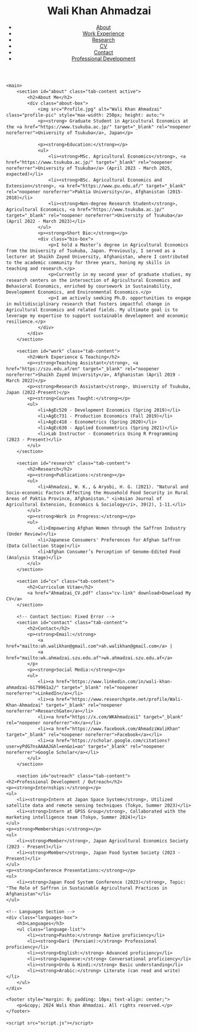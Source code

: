 <!DOCTYPE html>
<html lang="en">
<head>
    <meta charset="UTF-8">
    <meta name="viewport" content="width=device-width, initial-scale=1.0">
    <meta name="description" content="Portfolio of Wali Khan Ahmadzai, showcasing academic achievements, research in Agricultural Economics, and professional experience.">
    <meta name="keywords" content="Wali Khan Ahmadzai, Agricultural Economics, Research, Work Experience, CV, Contact Information">
    <meta name="author" content="Wali Khan Ahmadzai">
    <title>Wali Khan Ahmadzai's Portfolio</title>
    <link rel="stylesheet" href="style.css">
</head>
<body>
    <header>
        <div class="header-wrapper">
         <h1 class="portfolio-name">Wali Khan Ahmadzai</h1>
            <nav class="tabs-nav" aria-label="Main Navigation">
                <ul>
                    <li><a href="#" class="tab-link" data-tab="about" aria-current="page">About</a></li>
                    <li><a href="#" class="tab-link" data-tab="work">Work Experience</a></li>
                    <li><a href="#" class="tab-link" data-tab="research">Research</a></li>
                    <li><a href="#" class="tab-link" data-tab="cv">CV</a></li>
                    <li><a href="#" class="tab-link" data-tab="contact">Contact</a></li>
                    <li><a href="#" class="tab-link" data-tab="outreach">Professional Development</a></li>
                </ul>
            </nav>
        </div>
    </header>

    <main>
        <section id="about" class="tab-content active">
            <h2>About Me</h2>
            <div class="about-box">
                <img src="Profile.jpg" alt="Wali Khan Ahmadzai" class="profile-pic" style="max-width: 250px; height: auto;">
                <p><strong> Graduate Student in Agricultural Economics at the <a href="https://www.tsukuba.ac.jp/" target="_blank" rel="noopener noreferrer">University of Tsukuba</a>, Japan</p>

                <p><strong>Education:</strong></p>
                <ul>
                    <li><strong>MSc. Agricultural Economics</strong>, <a href="https://www.tsukuba.ac.jp/" target="_blank" rel="noopener noreferrer">University of Tsukuba</a> (April 2023 - March 2025, expected)</li>
                    <li><strong>BSc. Agricultural Economics and Extension</strong>, <a href="https://www.pu.edu.af/" target="_blank" rel="noopener noreferrer">Paktia University</a>, Afghanistan (2015-2018)</li>
                    <li><strong>Non-degree Research Student</strong>, Agricultural Economics, <a href="https://www.tsukuba.ac.jp/" target="_blank" rel="noopener noreferrer">University of Tsukuba</a> (April 2022 - March 2023)</li>
                </ul>
                <p><strong>Short Bio:</strong></p>
                <div class="bio-box">
                    <p>I hold a Master’s degree in Agricultural Economics from the University of Tsukuba, Japan. Previously, I served as a lecturer at Shaikh Zayed University, Afghanistan, where I contributed to the academic community for three years, honing my skills in teaching and research.</p>
                    <p>Currently in my second year of graduate studies, my research centers on the intersection of Agricultural Economics and Behavioral Economics, enriched by coursework in Sustainability, Development Economics, and Environmental Economics.</p>
                    <p>I am actively seeking Ph.D. opportunities to engage in multidisciplinary research that fosters impactful change in Agricultural Economics and related fields. My ultimate goal is to leverage my expertise to support sustainable development and economic resilience.</p>
                </div>
            </div>
        </section>

        <section id="work" class="tab-content">
            <h2>Work Experience & Teaching</h2>
            <p><strong>Teaching Assistant</strong>, <a href="https://szu.edu.af/en" target="_blank" rel="noopener noreferrer">Shaikh Zayed University</a>, Afghanistan (April 2019 - March 2022)</p>
            <p><strong>Research Assistant</strong>, University of Tsukuba, Japan (2022-Present)</p>
            <p><strong>Courses Taught:</strong></p>
            <ul>
                <li>AgEc520 - Development Economics (Spring 2019)</li>
                <li>AgEc731 - Production Economics (Fall 2019)</li>
                <li>AgEc418 - Econometrics (Spring 2020)</li>
                <li>AgEc630 - Applied Econometrics (Spring 2021)</li>
                <li>Lab Instructor - Econometrics Using R Programming (2023 - Present)</li>
            </ul>
        </section>

        <section id="research" class="tab-content">
            <h2>Research</h2>
            <p><strong>Publications:</strong></p>
            <ul>
                <li>Ahmadzai, W. K., & Aryobi, H. G. (2021). "Natural and Socio-economic Factors Affecting the Household Food Security in Rural Areas of Paktia Province, Afghanistan." <i>Asian Journal of Agricultural Extension, Economics & Sociology</i>, 39(2), 1-11.</li>
            </ul>
            <p><strong>Work in Progress:</strong></p>
            <ul>
                <li>Empowering Afghan Women through the Saffron Industry (Under Review)</li>
                <li>Japanese Consumers' Preferences for Afghan Saffron (Data Collection Stage)</li>
                <li>Afghan Consumer’s Perception of Genome-Edited Food (Analysis Stage)</li>
            </ul>
        </section>

        <section id="cv" class="tab-content">
            <h2>Curriculum Vitae</h2>
            <a href="Ahmadzai_CV.pdf" class="cv-link" download>Download My CV</a>
        </section>

        <!-- Contact Section: Fixed Error -->
        <section id="contact" class="tab-content">
            <h2>Contact</h2>
            <p><strong>Email:</strong> 
                <a href="mailto:ah.walikhan@gmail.com">ah.walikhan@gmail.com</a> | 
                <a href="mailto:wk.ahmadzai.szu.edu.af">wk.ahmadzai.szu.edu.af</a>
            </p>
            <p><strong>Social Media:</strong></p>
            <ul>
                <li><a href="https://www.linkedin.com/in/wali-khan-ahmadzai-b179961a2/" target="_blank" rel="noopener noreferrer">LinkedIn</a></li>
                <li><a href="https://www.researchgate.net/profile/Wali-Khan-Ahmadzai" target="_blank" rel="noopener noreferrer">ResearchGate</a></li>
                <li><a href="https://x.com/WKAhmadzai1" target="_blank" rel="noopener noreferrer">X</a></li>
                <li><a href="https://www.facebook.com/AhmadziWaliKhan" target="_blank" rel="noopener noreferrer">Facebook</a></li>
                <li><a href="https://scholar.google.com/citations?user=yPdG7nsAAAAJ&hl=en&oi=ao" target="_blank" rel="noopener noreferrer">Google Scholar</a></li>
            </ul>
        </section>

        <section id="outreach" class="tab-content">
    <h2>Professional Development / Outreach</h2>
    <p><strong>Internships:</strong></p>
    <ul>
        <li><strong>Intern at Japan Space System</strong>, Utilized satellite data and remote sensing techniques (Tokyo, Summer 2023)</li>
        <li><strong>Intern at GPSS Group</strong>, Collaborated with the marketing intelligence team (Tokyo, Summer 2024)</li>
    </ul>
    <p><strong>Memberships:</strong></p>
    <ul>
        <li><strong>Member</strong>, Japan Agricultural Economics Society (2023 - Present)</li>
        <li><strong>Member</strong>, Japan Food System Society (2023 - Present)</li>
    </ul>
    <p><strong>Conference Presentations:</strong></p>
    <ul>
        <li><strong>Japan Food System Conference (2023)</strong>, Topic: "The Role of Saffron in Sustainable Agricultural Practices in Afghanistan"</li>
    </ul>

    <!-- Languages Section -->
    <div class="languages-box">
        <h3>Languages</h3>
        <ul class="language-list">
            <li><strong>Pashto:</strong> Native proficiency</li>
            <li><strong>Dari (Persian):</strong> Professional proficiency</li>
            <li><strong>English:</strong> Advanced proficiency</li>
            <li><strong>Japanese:</strong> Conversational proficiency</li>
            <li><strong>Urdu & Hindi:</strong> Basic understanding</li>
            <li><strong>Arabic:</strong> Literate (can read and write)</li>
        </ul>
    </div>
</section>
    </main>

    <footer style="margin: 0; padding: 10px; text-align: center;">
        <p>&copy; 2024 Wali Khan Ahmadzai. All rights reserved.</p>
    </footer>

    <script src="script.js"></script>
</body>
</html>
